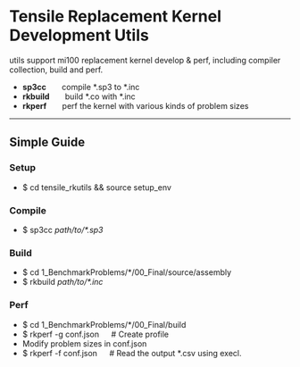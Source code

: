 # Tensile Replacement Kernel Development Utils
utils support mi100 replacement kernel develop & perf, including compiler collection, build and perf.

- **sp3cc**&emsp;&emsp;compile \*.sp3 to \*.inc
- **rkbuild**&emsp;&emsp;build \*.co with \*.inc
- **rkperf**&emsp;&emsp;perf the kernel with various kinds of problem sizes

---

## Simple Guide

### Setup
- $ cd tensile_rkutils && source setup_env

### Compile
- $ sp3cc *path/to/\*.sp3*

### Build
- $ cd 1_BenchmarkProblems/\*/00_Final/source/assembly
- $ rkbuild *path/to/\*.inc*

### Perf
- $ cd 1_BenchmarkProblems/\*/00_Final/build
- $ rkperf -g conf.json  &emsp; # Create profile
- Modify problem sizes in conf.json
- $ rkperf -f conf.json  &emsp; # Read the output \*.csv using execl.
